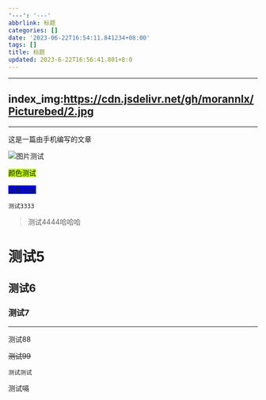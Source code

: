 ```yaml
---
'---': '---'
abbrlink: 标题
categories: []
date: '2023-06-22T16:54:11.841234+08:00'
tags: []
title: 标题
updated: 2023-6-22T16:56:41.801+8:0
---
```

---
index_img:https://cdn.jsdelivr.net/gh/morannlx/Picturebed/2.jpg
-----------------------------------------
---
这是一篇由手机编写的文章

![图片测试](https://cdn.jsdelivr.net/gh/morannlx/Picturebed/2.jpg)

<span style='background-color:#bfff00;'>颜色测试</span>

<span style='background-color:#0000ff;'>蓝色测试</span>

```
测试3333
```

> 测试4444哈哈哈

# 测试5

## 测试6

### 测试7

---

测试88

~~测试99~~

```
测试测试
```

测试嗝
